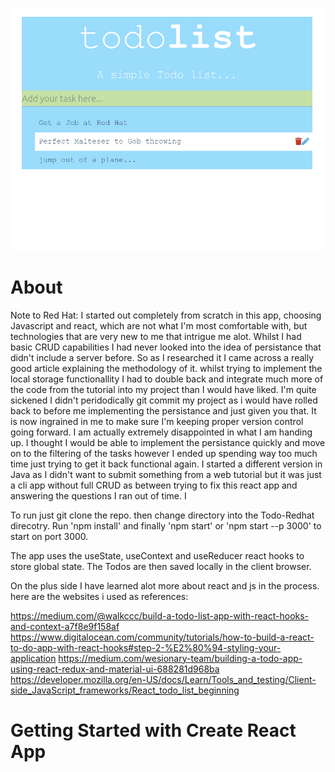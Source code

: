![alt text](https://github.com/dimakis/Todo-Redhat/blob/main/public/appScreenshot.png)
# About
Note to Red Hat:
I started out completely from scratch in this app, choosing Javascript and react, which are not what I'm most comfortable with, but technologies that are very new to me that intrigue me alot. Whilst I had basic CRUD capabilities I had never looked into the idea of persistance that didn't include a server before. So as I researched it I came across a really good article explaining the methodology of it. whilst trying to implement the local storage functionallity I had to double back and integrate much more of the code from the tutorial into my project than I would have liked. I'm quite sickened I didn't peridodically git commit my project as i would have rolled back to before me implementing the persistance and just given you that. It is now ingrained in me to make sure I'm keeping proper version control going forward. I am actually extremely disappointed in what I am handing up. I thought I would be able to implement the persistance quickly and move on to the filtering of the tasks however I ended up spending way too much time just trying to get it back functional again. 
I started a different version in Java as I didn't want to submit something from a web tutorial but it was just a cli app without full CRUD as between trying to fix this react app and answering the questions I ran out of time. I 

To run just git clone the repo. then change directory into the Todo-Redhat direcotry. Run 'npm install' and finally 'npm start' or 'npm start --p 3000' to start on port 3000.

The app uses the useState, useContext and useReducer react hooks to store global state. The Todos are then saved locally in the client browser. 


On the plus side I have learned alot more about react and js in the process. here are the websites i used as references:

https://medium.com/@walkccc/build-a-todo-list-app-with-react-hooks-and-context-a7f8e9f158af
https://www.digitalocean.com/community/tutorials/how-to-build-a-react-to-do-app-with-react-hooks#step-2-%E2%80%94-styling-your-application
https://medium.com/wesionary-team/building-a-todo-app-using-react-redux-and-material-ui-688281d968ba
https://developer.mozilla.org/en-US/docs/Learn/Tools_and_testing/Client-side_JavaScript_frameworks/React_todo_list_beginning

# Getting Started with Create React App

